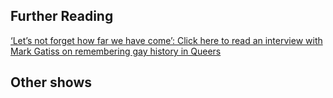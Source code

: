 ## Further Reading

[‘Let’s not forget how far we have come’: Click here to read an interview with Mark Gatiss on remembering gay history
in Queers](https://nickhernbooksblog.com/2017/07/27/lets-not-forget-how-far-we-have-come-mark-gatiss-on-remembering-gay-history-in-queers/)

## Other shows
